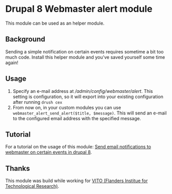 # Drupal 8 Webmaster alert module
This module can be used as an helper module.

## Background 
Sending a simple notification on certain events requires sometime a bit too much code. Install this helper module and you've saved yourself some time again!
## Usage 
1. Specify an e-mail address at */admin/config/webmaster/alert*. This setting is configuration, so it will export into your existing configuration after running `drush cex`
2. From now on, in your custom modules you can use `webmaster_alert_send_alert($title, $message)`. This will send an e-mail to the configured email address with the specified message.
## Tutorial
For a tutorial on the usage of this module: [Send email notifications to webmaster on certain events in drupal 8](https://stefvanlooveren.me/blog/send-email-notifications-webmaster-certain-events-drupal-8).
## Thanks
This module was build while working for [VITO (Flanders Institue for Technological Research)](https://www.vito.be).